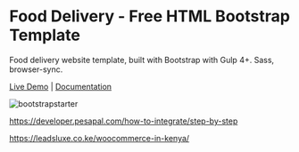 
# Food Delivery - Free HTML Bootstrap Template

Food delivery website template, built with Bootstrap with Gulp 4+. Sass, browser-sync.

[Live Demo](https://wowthemesnet.github.io/template-fooddelivery-bootstrap-html/) | [Documentation](https://bootstrapstarter.com/template-fooddelivery-bootstrap-html/)

![bootstrapstarter](docs/img/screenshot.jpg)


https://developer.pesapal.com/how-to-integrate/step-by-step

https://leadsluxe.co.ke/woocommerce-in-kenya/


